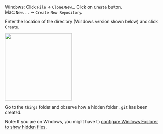 Windows: Click `File` → `Clone/New…`. Click on `Create` button.<br>
Mac: `New...` → `Create New Repository`.

Enter the location of the directory (Windows version shown below) and click `Create`.

<img src="{{baseUrl}}/gitAndGithub/init/images/sourcetree_1.png" height="220" />
<p/>

Go to the `things` folder and observe how a hidden folder `.git` has been created.

Note: If you are on Windows, you might have to [configure Windows Explorer to show hidden files](https://www.howtogeek.com/howto/windows-vista/show-hidden-files-and-folders-in-windows-vista/).
